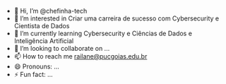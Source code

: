 - 👋 Hi, I’m @chefinha-tech
- 👀 I’m interested in Criar uma carreira de sucesso com Cybersecurity e Cientista de Dados
- 🌱 I’m currently learning Cybersecurity e Ciências de Dados e Inteligência Artificial
- 💞️ I’m looking to collaborate on ...
- 📫 How to reach me railane@pucgoias.edu.br
- 😄 Pronouns: ...
- ⚡ Fun fact: ...

<!---
chefinha-tech/chefinha-tech is a ✨ special ✨ repository because its `README.md` (this file) appears on your GitHub profile.
You can click the Preview link to take a look at your changes.
--->
